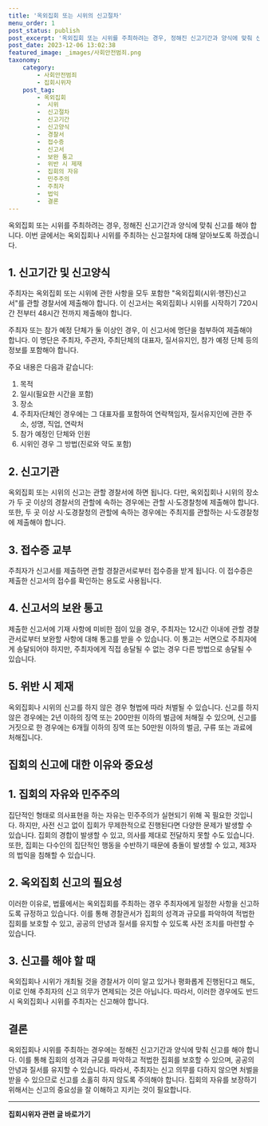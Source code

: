 ```yaml
---
title: '옥외집회 또는 시위의 신고절차'
menu_order: 1
post_status: publish
post_excerpt: '옥외집회 또는 시위를 주최하려는 경우, 정해진 신고기간과 양식에 맞춰 신고를 해야 합니다. 이번 글에서는 옥외집회나 시위를 주최하는 신고절차에 대해 알아보도록 하겠습니다.'
post_date: 2023-12-06 13:02:38
featured_image: _images/사회안전범죄.png
taxonomy:
    category:
        - 사회안전범죄
        - 집회시위자
    post_tag:
        - 옥외집회
        -  시위
        -  신고절차
        -  신고기간
        -  신고양식
        -  경찰서
        -  접수증
        -  신고서
        -  보완 통고
        -  위반 시 제재
        -  집회의 자유
        -  민주주의
        -  주최자
        -  법익
        -  결론
---
```



옥외집회 또는 시위를 주최하려는 경우, 정해진 신고기간과 양식에 맞춰 신고를 해야 합니다. 이번 글에서는 옥외집회나 시위를 주최하는 신고절차에 대해 알아보도록 하겠습니다.

## 1. 신고기간 및 신고양식

주최자는 옥외집회 또는 시위에 관한 사항을 모두 포함한 "옥외집회(시위·행진)신고서"를 관할 경찰서에 제출해야 합니다. 이 신고서는 옥외집회나 시위를 시작하기 720시간 전부터 48시간 전까지 제출해야 합니다. 

주최자 또는 참가 예정 단체가 둘 이상인 경우, 이 신고서에 명단을 첨부하여 제출해야 합니다. 이 명단은 주최자, 주관자, 주최단체의 대표자, 질서유지인, 참가 예정 단체 등의 정보를 포함해야 합니다.

주요 내용은 다음과 같습니다:
1. 목적
2. 일시(필요한 시간을 포함)
3. 장소
4. 주최자(단체인 경우에는 그 대표자를 포함하여 연락책임자, 질서유지인에 관한 주소, 성명, 직업, 연락처
5. 참가 예정인 단체와 인원
6. 시위인 경우 그 방법(진로와 약도 포함)

## 2. 신고기관

옥외집회 또는 시위의 신고는 관할 경찰서에 하면 됩니다. 다만, 옥외집회나 시위의 장소가 두 곳 이상의 경찰서의 관할에 속하는 경우에는 관할 시·도경찰청에 제출해야 합니다. 또한, 두 곳 이상 시·도경찰청의 관할에 속하는 경우에는 주최지를 관할하는 시·도경찰청에 제출해야 합니다.

## 3. 접수증 교부

주최자가 신고서를 제출하면 관할 경찰관서로부터 접수증을 받게 됩니다. 이 접수증은 제출한 신고서의 접수를 확인하는 용도로 사용됩니다.

## 4. 신고서의 보완 통고

제출한 신고서에 기재 사항에 미비한 점이 있을 경우, 주최자는 12시간 이내에 관할 경찰관서로부터 보완할 사항에 대해 통고를 받을 수 있습니다. 이 통고는 서면으로 주최자에게 송달되어야 하지만, 주최자에게 직접 송달될 수 없는 경우 다른 방법으로 송달될 수 있습니다.

## 5. 위반 시 제재

옥외집회나 시위의 신고를 하지 않은 경우 형법에 따라 처벌될 수 있습니다. 신고를 하지 않은 경우에는 2년 이하의 징역 또는 200만원 이하의 벌금에 처해질 수 있으며, 신고를 거짓으로 한 경우에는 6개월 이하의 징역 또는 50만원 이하의 벌금, 구류 또는 과료에 처해집니다.

## 집회의 신고에 대한 이유와 중요성

## 1. 집회의 자유와 민주주의

집단적인 형태로 의사표현을 하는 자유는 민주주의가 실현되기 위해 꼭 필요한 것입니다. 하지만, 사전 신고 없이 집회가 무제한적으로 진행된다면 다양한 문제가 발생할 수 있습니다. 집회의 경합이 발생할 수 있고, 의사를 제대로 전달하지 못할 수도 있습니다. 또한, 집회는 다수인의 집단적인 행동을 수반하기 때문에 충돌이 발생할 수 있고, 제3자의 법익을 침해할 수 있습니다.

## 2. 옥외집회 신고의 필요성

이러한 이유로, 법률에서는 옥외집회를 주최하는 경우 주최자에게 일정한 사항을 신고하도록 규정하고 있습니다. 이를 통해 경찰관서가 집회의 성격과 규모를 파악하여 적법한 집회를 보호할 수 있고, 공공의 안녕과 질서를 유지할 수 있도록 사전 조치를 마련할 수 있습니다.

## 3. 신고를 해야 할 때

옥외집회나 시위가 개최될 것을 경찰서가 이미 알고 있거나 평화롭게 진행된다고 해도, 이로 인해 주최자의 신고 의무가 면제되는 것은 아닙니다. 따라서, 이러한 경우에도 반드시 옥외집회나 시위를 주최자는 신고해야 합니다.

## 결론


옥외집회나 시위를 주최하는 경우에는 정해진 신고기간과 양식에 맞춰 신고를 해야 합니다. 이를 통해 집회의 성격과 규모를 파악하고 적법한 집회를 보호할 수 있으며, 공공의 안녕과 질서를 유지할 수 있습니다. 따라서, 주최자는 신고 의무를 다하지 않으면 처벌을 받을 수 있으므로 신고를 소홀히 하지 않도록 주의해야 합니다. 집회의 자유를 보장하기 위해서는 신고의 중요성을 잘 이해하고 지키는 것이 필요합니다.
<!-- wp:separator -->
<hr class="wp-block-separator has-alpha-channel-opacity"/>
<!-- /wp:separator -->

<!-- wp:group {"backgroundColor":"base","layout":{"type":"constrained"}} -->
<div class="wp-block-group has-base-background-color has-background"><!-- wp:paragraph {"align":"center","fontSize":"medium"} -->
<p class="has-text-align-center has-large-font-size"><strong>집회시위자 관련 글 바로가기</strong></p>
<!-- /wp:paragraph -->


<!-- wp:latest-posts
{"categories":[{"id":30996,"count":19,"description":"","link":"https://uknowlaw.com/category/%ec%a7%91%ed%9a%8c%ec%8b%9c%ec%9c%84%ec%9e%90/","name":"집회시위자","slug":"집회시위자","taxonomy":"category","parent":0,"meta":[],"_links":{"self":[{"href":"https://uknowlaw.com/wp-json/wp/v2/categories/30996"}],"collection":[{"href":"https://uknowlaw.com/wp-json/wp/v2/categories"}],"about":[{"href":"https://uknowlaw.com/wp-json/wp/v2/taxonomies/category"}],"wp:post_type":[{"href":"https://uknowlaw.com/wp-json/wp/v2/posts?categories=30996"}],"curies":[{"name":"wp","href":"https://api.w.org/{rel}","templated":true}]}}],"postsToShow":100,"excerptLength":28,"postLayout":"grid","columns":2,"featuredImageAlign":"left","featuredImageSizeSlug":"large","fontSize":"small"} /--></div>
<!-- /wp:group -->